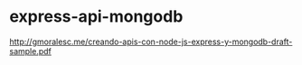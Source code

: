 # express-api-mongodb
http://gmoralesc.me/creando-apis-con-node-js-express-y-mongodb-draft-sample.pdf
